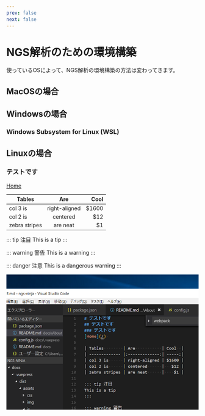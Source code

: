 ```yaml
---
prev: false
next: false
---
```


# NGS解析のための環境構築
使っているOSによって、NGS解析の環境構築の方法は変わってきます。

## MacOSの場合

## Windowsの場合
### Windows Subsystem for Linux (WSL)

## Linuxの場合


### テストです
[Home](/) 

| Tables        | Are           | Cool  |
| ------------- |:-------------:| -----:|
| col 3 is      | right-aligned | $1600 |
| col 2 is      | centered      |   $12 |
| zebra stripes | are neat      |    $1 |

::: tip 注目
This is a tip
:::

::: warning 警告
This is a warning
:::

::: danger 注意
This is a dangerous warning
:::

![An image](./image.png)